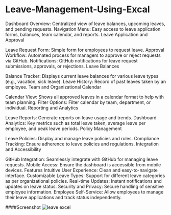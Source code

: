 # Leave-Management-Using-Excal


Dashboard Overview: Centralized view of leave balances, upcoming leaves, and pending requests.
Navigation Menu: Easy access to leave application forms, balances, team calendar, and reports.
Leave Application and Approval

Leave Request Form: Simple form for employees to request leave.
Approval Workflow: Automated process for managers to approve or reject requests via GitHub.
Notifications: GitHub notifications for leave request submissions, approvals, or rejections.
Leave Balances

Balance Tracker: Displays current leave balances for various leave types (e.g., vacation, sick leave).
Leave History: Record of past leaves taken by an employee.
Team and Organizational Calendar

Calendar View: Shows all approved leaves in a calendar format to help with team planning.
Filter Options: Filter calendar by team, department, or individual.
Reporting and Analytics

Leave Reports: Generate reports on leave usage and trends.
Dashboard Analytics: Key metrics such as total leave taken, average leave per employee, and peak leave periods.
Policy Management

Leave Policies: Display and manage leave policies and rules.
Compliance Tracking: Ensure adherence to leave policies and regulations.
Integration and Accessibility

GitHub Integration: Seamlessly integrate with GitHub for managing leave requests.
Mobile Access: Ensure the dashboard is accessible from mobile devices.
Features
Intuitive User Experience: Clean and easy-to-navigate interface.
Customizable Leave Types: Support for different leave categories as per organizational policies.
Real-time Updates: Instant notifications and updates on leave status.
Security and Privacy: Secure handling of sensitive employee information.
Employee Self-Service: Allow employees to manage their leave applications and track status independently.


####Screenshot
![leave excel](https://github.com/PreranaRokade/Leave-Management-Using-Excal/assets/168730729/93fc5bb6-e6a5-4c51-a1c5-9ec7eeebd6b2)

